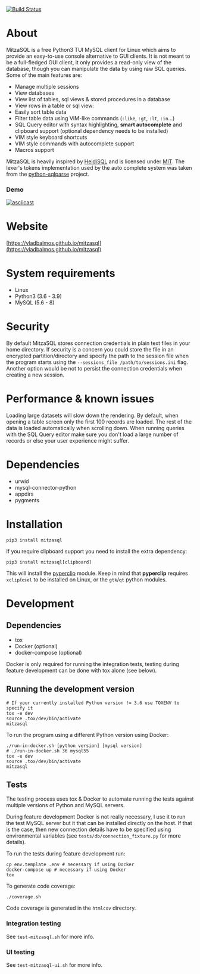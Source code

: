 [![Build Status](https://travis-ci.org/vladbalmos/mitzasql.svg?branch=master)](https://travis-ci.org/vladbalmos/mitzasql)

# About
MitzaSQL is a free Python3 TUI MySQL client for Linux which aims to provide an easy-to-use console alternative to GUI clients. It is not meant to be a full-fledged GUI client, it only provides a read-only view of the database, though you can manipulate the data by using raw SQL queries. Some of the main features are:

* Manage multiple sessions
* View databases
* View list of tables, sql views & stored procedures in a database
* View rows in a table or sql view:
* Easily sort table data
* Filter table data using VIM-like commands (`:like`, `:gt`, `:lt`, `:in`...)
* SQL Query editor with syntax highlighting, **smart autocomplete** and clipboard support (optional dependency needs to be installed)
* VIM style keyboard shortcuts
* VIM style commands with autocomplete support
* Macros support

MitzaSQL is heavily inspired by [HeidiSQL](https://github.com/HeidiSQL/HeidiSQL) and is licensed under [MIT](https://opensource.org/licenses/MIT). The lexer's tokens implementation used by the auto complete system was taken from the [python-sqlparse](https://github.com/andialbrecht/sqlparse) project.

### Demo
[![asciicast](https://asciinema.org/a/fbbwVEIdL9f8UbQFtPAw2NsCl.svg)](https://asciinema.org/a/fbbwVEIdL9f8UbQFtPAw2NsCl)

# Website
[https://vladbalmos.github.io/mitzasql](https://vladbalmos.github.io/mitzasql)

# System requirements
* Linux
* Python3 (3.6 - 3.9)
* MySQL (5.6 - 8)

# Security
By default MitzaSQL stores connection credentials in plain text files in your home directory. If security is a concern you could store the file in an encrypted partition/directory and specify the path to the session file when the program starts using the `--sessions_file /path/to/sessions.ini` flag. Another option would be not to persist the connection credentials when creating a new session.

# Performance & known issues
Loading large datasets will slow down the rendering. By default, when opening a table screen only the first 100 records are loaded. The rest of the data is loaded automatically when scrolling down. When running queries with the SQL Query editor make sure you don't load a large number of records or else your user experience might suffer.

# Dependencies
* urwid
* mysql-connector-python
* appdirs
* pygments

# Installation

    pip3 install mitzasql

If you require clipboard support you need to install the extra dependency:

    pip3 install mitzasql[clipboard]

This will install the [pyperclip](https://github.com/asweigart/pyperclip) module. Keep in mind that **pyperclip** requires `xclip`/`xsel` to be installed on Linux, or the `gtk`/`qt` python modules.

# Development
## Dependencies
* tox
* Docker (optional)
* docker-compose (optional)

Docker is only required for running the integration tests, testing during feature development can be done with tox alone (see below).

## Running the development version

    # If your currently installed Python version != 3.6 use TOXENV to specify it
    tox -e dev
    source .tox/dev/bin/activate
    mitzasql

To run the program using a different Python version using Docker:

    ./run-in-docker.sh [python version] [mysql version]
    # ./run-in-docker.sh 36 mysql55
    tox -e dev
    source .tox/dev/bin/activate
    mitzasql

## Tests
The testing process uses tox & Docker to automate running the tests against multiple versions of Python and MySQL servers.

During feature development Docker is not really necessary, I use it to run the test MySQL server but it that can be installed directly on the host. If that is the case, then new connection details have to be specified using environmental variables (see `tests/db/connection_fixture.py` for more details).

To run the tests during feature development run:

    cp env.template .env # necessary if using Docker
    docker-compose up # necessary if using Docker
    tox

To generate code coverage:

    ./coverage.sh

Code coverage is generated in the `htmlcov` directory.

### Integration testing
See `test-mitzasql.sh` for more info.

### UI testing
See `test-mitzasql-ui.sh` for more info.
